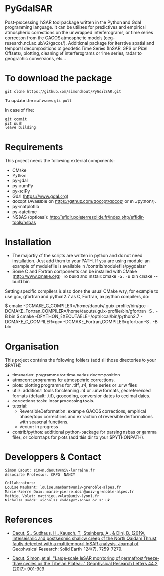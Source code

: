 # PyGdalSAR
Post-processing InSAR tool package written in the Python and Gdal programming language. It can be utilizes for predictives and empirical atmospheric corrections on the unwrapped interferograms, or time series correction from the GACOS atmospheric models (ceg-research.ncl.ac.uk/v2/gacos/). Additional package for iterative spatial and temporal decompositions of geodetic Time Series (InSAR, GPS or Pixel Offsets), plotting, cleaning of interferograms or time series, radar to geographic conversions, etc...


To download the package
=============
```git clone https://github.com/simondaout/PyGdalSAR.git```

To update the software: 
```git pull```

In case of fire:
```
git commit
git push
leave building
```

Requirements
=============
This project needs the following external components:
 * CMake
 * Python 
 * py-gdal
 * py-numPy
 * py-sciPy
 * Gdal (https://www.gdal.org)
 * docopt (Available on https://github.com/docopt/docopt or in ./python/).
 * py-matplotlib
 * py-datetime
 * NSBAS (optional): http://efidir.poleterresolide.fr/index.php/effidir-tools/nsbas


Installation
=============
* The majortiy of the scripts are written in python and do not need installation. Just add them to your PATH. If you are using module, an example of modulefile is available in /contrib/modulefile/pygdalsar
* Some C and Fortran components can be installed with CMake (<http://www.cmake.org>). To build and install:
cmake -S . -B bin
cmake --build bin

Setting specific compilers is also done the usual CMake way, for example to
use gcc, gfortran and python2.7 as C, Fortran, an python compilers, do:

  $ cmake -DCMAKE\_C\_COMPILER=/home/daouts/.guix-profile/bin/gcc -DCMAKE\_Fortran\_COMPILER=/home/daouts/.guix-profile/bin/gfortran -S . -B bin
  $ cmake -DPYTHON\_EXECUTABLE=/opt/local/bin/python2.7 -DCMAKE\_C\_COMPILER=gcc -DCMAKE\_Fortran\_COMPILER=gfortran -S . -B bin


Organisation
=============
This project contains the following folders (add all those directories to your $PATH):
 * timeseries: programms for time series decomposition 
 * atmocorr: programms for atmospehric corrections.
 * plots: plotting programms for .tiff, .r4, time series or .unw files
 * utils: additional tools for cleaning .r4 or .unw formats, georeferenced formats (default: .tif), geocoding, conversion dates to decimal dates.
 * corrections tools: insar processing tools.
 * tutorial: 
 	 * ReversibleDeformation: example GACOS corrections, empirical phase/topo corrections and extraction of reversible derformations with seasonal functions.
 	 * Vector: in progress
 * contrib/python: additional python-package for parsing nsbas or gamma files, or colormaps for plots (add this dir to your $PYTHONPATH). 

Developpers & Contact
=============
```
Simon Daout: simon.daout@univ-lorraine.fr
Associate Professor, CRPG, NANCY
```

```
Collaborators:  
Louise Maubant: louise.maubant@univ-grenoble-alpes.fr
Marie-Pierre Doin: marie-pierre.doin@univ-grenoble-alpes.fr
Mathieu Volat: matthieu.volat@univ-lyon1.fr
Nicholas Dodds: nicholas.dodds@st-annes.ox.ac.uk
```
 References
============

* [Daout, S., Sudhaus, H., Kausch, T., Steinberg, A., & Dini, B. (2019). Interseismic and postseismic shallow creep of the North Qaidam Thrust faults detected with a multitemporal InSAR analysis. Journal of Geophysical Research: Solid Earth, 124(7), 7259-7279.](https://agupubs.onlinelibrary.wiley.com/doi/full/10.1029/2019JB017692)

* [Daout, Simon, et al. "Large‐scale InSAR monitoring of permafrost freeze‐thaw cycles on the Tibetan Plateau." Geophysical Research Letters 44.2 (2017): 901-909](https://agupubs.onlinelibrary.wiley.com/doi/abs/10.1002/2016GL070781)
